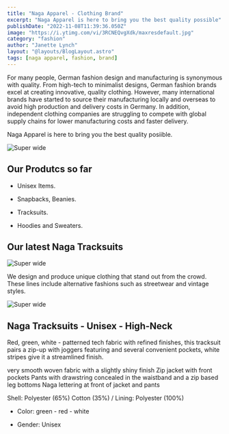 ```yaml
---
title: "Naga Apparel - Clothing Brand"
excerpt: "Naga Apparel is here to bring you the best quality possible"
publishDate: "2022-11-08T11:39:36.050Z"
image: "https://i.ytimg.com/vi/3RCNEQvgXdk/maxresdefault.jpg"
category: "fashion"
author: "Janette Lynch"
layout: "@layouts/BlogLayout.astro"
tags: [naga apparel, fashion, brand]
---
```


For many people, German fashion design and manufacturing is synonymous with quality. From high-tech to minimalist designs, German fashion brands excel at creating innovative, quality clothing. However, many international brands have started to source their manufacturing locally and overseas to avoid high production and delivery costs in Germany. In addition, independent clothing companies are struggling to compete with global supply chains for lower manufacturing costs and faster delivery.

Naga Apparel is here to bring you the best quality posiible.

![Super wide](https://cdn.reflowhq.com/media/1372559636/1926653692/69bb2c6911c47f6c8201abc2d580b564_md.jpg)
## Our Produtcs so far

- Unisex Items.

- Snapbacks, Beanies.

- Tracksuits.

- Hoodies and Sweaters.

## <a name="Headings"></a>Our latest Naga Tracksuits

![Super wide](https://cdn.reflowhq.com/media/1372559636/1926653692/82456bbecbe0e750064a30aad56b482a_md.jpg)


We design and produce unique clothing that stand out from the crowd. These lines include alternative fashions such as streetwear and vintage styles. 

![Super wide](https://cdn.reflowhq.com/media/1372559636/1926653692/1cd13f60ac668e102f25af771079bd67_md.jpg)

## Naga Tracksuits - Unisex - High-Neck

Red, green, white - patterned tech fabric with refined finishes, this tracksuit pairs a zip-up with joggers featuring and several convenient pockets, white stripes give it a streamlined finish.

very smooth woven fabric with a slightly shiny finish Zip jacket with front pockets Pants with drawstring concealed in the waistband and a zip based leg bottoms Naga lettering at front of jacket and pants

Shell: Polyester (65%) Cotton (35%) / Lining: Polyester (100%)

- Color: green - red - white

- Gender: Unisex
